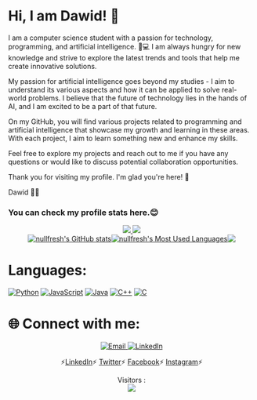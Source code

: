 # Hi, I am Dawid! 👋

I am a computer science student with a passion for technology, programming, and artificial intelligence. 🧠💻
I am always hungry for new knowledge and strive to explore the latest trends and tools that help me create innovative solutions.

My passion for artificial intelligence goes beyond my studies - I aim to understand its various aspects and how it can be applied to solve real-world problems.
I believe that the future of technology lies in the hands of AI, and I am excited to be a part of that future.

On my GitHub, you will find various projects related to programming and artificial intelligence that showcase my growth and learning in these areas. 
With each project, I aim to learn something new and enhance my skills.

Feel free to explore my projects and reach out to me if you have any questions or would like to discuss potential collaboration opportunities.

Thank you for visiting my profile. I'm glad you're here! 🎉

Dawid 👨‍💻

### You can check my profile stats here.😊

<div align="center">
  
  <a href="https://github.com/Ilvondir">
    <img src="http://github-profile-summary-cards.vercel.app/api/cards/profile-details?username=dawidolko&card_width=100%&theme=transparent" />
  </a>
  
  <a href="https://github.com/Ilvondir">
    <img src="https://github-readme-streak-stats.herokuapp.com/?user=dawidolko&hide_border=true&card_width=50%&theme=transparent" />
  </a>
  
  </div>

  
<div style="display: flex; justify-content: center;">
  <a href="https://github-readme-stats.vercel.app/api?username=dawidolko&show_icons=true&theme=radical">
    <img src="https://github-readme-stats.vercel.app/api?username=dawidolko&show_icons=true&theme=radical" alt="nullfresh's GitHub stats">
  </a>
  <a href="https://github-readme-stats.vercel.app/api/top-langs/?username=dawidolko&theme=radical&layout=compact">
    <img src="https://github-readme-stats.vercel.app/api/top-langs/?username=dawidolko&theme=radical&layout=compact" alt="nullfresh's Most Used Languages">
  </a>
  <a href="https://github.com/Ilvondir">
    <img src="http://github-profile-summary-cards.vercel.app/api/cards/stats?username=dawidolko&card_width=50%&theme=transparent" />
  </a>
</div>


# **Languages:**
[![Python](https://img.shields.io/badge/python-black?style=for-the-badge&logo=python)](https://github.com/dawidolko)
[![JavaScript](https://img.shields.io/badge/javascript-black?style=for-the-badge&logo=javascript)](https://github.com/dawidolko)
[![Java](https://img.shields.io/badge/java-black?style=for-the-badge&logo=openjdk)](https://github.com/dawidolko)
[![C++](https://img.shields.io/badge/c++-black?style=for-the-badge&logo=cplusplus)](https://github.com/dawidolko)
[![C](https://img.shields.io/badge/c-black?style=for-the-badge&logo=c)](https://github.com/dawidolko)

# 🌐 **Connect with me:**

<p align="center">
    <a href="https://outlook.live.com/mail/0/">
        <img src="https://github.com/dawidolko/dawidolko/blob/c1b9b9780688dd538d0578fe9d261248f4ea5d4d/Email.png" alt="Email">
    </a>
    <a href="https://www.linkedin.com/in/dawidolko/">
        <img src="https://github.com/dawidolko/dawidolko/blob/56f78da9946c4f997a8778685bd26229b2da750c/LikedIn.png" alt="LinkedIn">
    </a>
</p>
<p align="center">
  ⚡<a href="https://www.linkedin.com/in/dawidolko">LinkedIn</a>⚡
  <a href="https://twitter.com/dawidolko">Twitter</a>⚡
  <a href="https://www.facebook.com/Dawid.0lko">Facebook</a>⚡
  <a href="https://www.instagram.com/dawid_olko">Instagram</a>⚡
</p>

<p align="center"> 
  Visitors :<br>
  <img src="https://profile-counter.glitch.me/dawidolko-dev/count.svg" />
</p>


